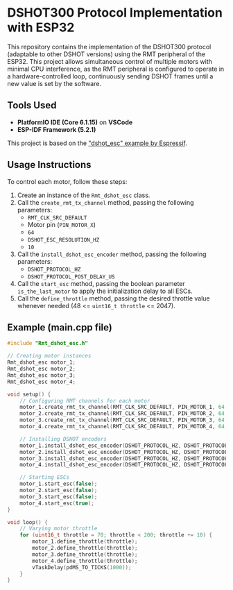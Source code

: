 # DSHOT300 Protocol Implementation with ESP32

This repository contains the implementation of the DSHOT300 protocol (adaptable to other DSHOT versions) using the RMT peripheral of the ESP32. This project allows simultaneous control of multiple motors with minimal CPU interference, as the RMT peripheral is configured to operate in a hardware-controlled loop, continuously sending DSHOT frames until a new value is set by the software.

## Tools Used

- **PlatformIO IDE (Core 6.1.15)** on **VSCode**
- **ESP-IDF Framework (5.2.1)**

This project is based on the ["dshot_esc" example by Espressif](https://github.com/espressif/esp-idf/tree/master/examples/peripherals/rmt/dshot_esc).

## Usage Instructions

To control each motor, follow these steps:

1. Create an instance of the `Rmt_dshot_esc` class.
2. Call the `create_rmt_tx_channel` method, passing the following parameters:
   - `RMT_CLK_SRC_DEFAULT`
   - Motor pin (`PIN_MOTOR_X`)
   - `64`
   - `DSHOT_ESC_RESOLUTION_HZ`
   - `10`
3. Call the `install_dshot_esc_encoder` method, passing the following parameters:
   - `DSHOT_PROTOCOL_HZ`
   - `DSHOT_PROTOCOL_POST_DELAY_US`
4. Call the `start_esc` method, passing the boolean parameter `is_the_last_motor` to apply the initialization delay to all ESCs.
5. Call the `define_throttle` method, passing the desired throttle value whenever needed (48 <= `uint16_t throttle` <= 2047).

## Example (main.cpp file)

```cpp
#include "Rmt_dshot_esc.h"

// Creating motor instances
Rmt_dshot_esc motor_1;
Rmt_dshot_esc motor_2;
Rmt_dshot_esc motor_3;
Rmt_dshot_esc motor_4;

void setup() {
    // Configuring RMT channels for each motor
    motor_1.create_rmt_tx_channel(RMT_CLK_SRC_DEFAULT, PIN_MOTOR_1, 64, DSHOT_ESC_RESOLUTION_HZ, 10);
    motor_2.create_rmt_tx_channel(RMT_CLK_SRC_DEFAULT, PIN_MOTOR_2, 64, DSHOT_ESC_RESOLUTION_HZ, 10);   
    motor_3.create_rmt_tx_channel(RMT_CLK_SRC_DEFAULT, PIN_MOTOR_3, 64, DSHOT_ESC_RESOLUTION_HZ, 10);
    motor_4.create_rmt_tx_channel(RMT_CLK_SRC_DEFAULT, PIN_MOTOR_4, 64, DSHOT_ESC_RESOLUTION_HZ, 10);

    // Installing DSHOT encoders
    motor_1.install_dshot_esc_encoder(DSHOT_PROTOCOL_HZ, DSHOT_PROTOCOL_POST_DELAY_US);
    motor_2.install_dshot_esc_encoder(DSHOT_PROTOCOL_HZ, DSHOT_PROTOCOL_POST_DELAY_US);
    motor_3.install_dshot_esc_encoder(DSHOT_PROTOCOL_HZ, DSHOT_PROTOCOL_POST_DELAY_US);
    motor_4.install_dshot_esc_encoder(DSHOT_PROTOCOL_HZ, DSHOT_PROTOCOL_POST_DELAY_US);

    // Starting ESCs
    motor_1.start_esc(false);
    motor_2.start_esc(false);
    motor_3.start_esc(false);
    motor_4.start_esc(true);
}

void loop() {
    // Varying motor throttle
    for (uint16_t throttle = 70; throttle < 200; throttle += 10) {
        motor_1.define_throttle(throttle);
        motor_2.define_throttle(throttle);
        motor_3.define_throttle(throttle);
        motor_4.define_throttle(throttle);
        vTaskDelay(pdMS_TO_TICKS(1000));
    }
}
